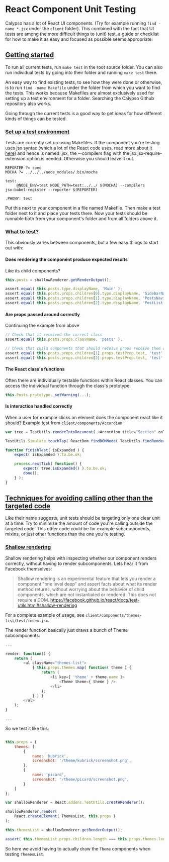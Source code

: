 # React Component Unit Testing

Calypso has a lot of React UI components. (Try for example running `find -name *.jsx` under the `client` folder). This combined with the fact that UI tests are among the more difficult things to (unit) test, a guide or checklist for how to make it as easy and focused as possible seems appropriate.

## [Getting started](#getting-started)

To run all current tests, run `make test` in the root source folder. You can also run individual tests by going into their folder and running `make test` there.

An easy way to find existing tests, to see how they were done or otherwise, is to run `find -name Makefile` under the folder from which you want to find the tests. This works because Makefiles are almost exclusively used for setting up a test environment for a folder. Searching the Calypso Github repository also works.

Going through the current tests is a good way to get ideas for how different kinds of things can be tested.

### [Set up a test environment](#setting-up-environment)
Tests are currently set up using Makefiles. If the component you're testing uses jsx syntax (which a lot of the React code uses, read more about it [here](https://facebook.github.io/react/docs/jsx-in-depth.html)) and hence is named .jsx, the --compilers flag with the jsx:jsx-require-extension option is needed. Otherwise you should leave it out.
```
REPORTER ?= spec
MOCHA ?= ../../../node_modules/.bin/mocha

test:
     @NODE_ENV=test NODE_PATH=test:../../ $(MOCHA) --compilers jsx:babel-register --reporter $(REPORTER)

.PHONY: test
```


Put this next to your component in a file named Makefile. Then make a test folder next to it and place your tests there. Now your tests should be runnable both from your component's folder and from all folders above it.


### [What to test?](#what-to-test)

This obviously varies between components, but a few easy things to start out with:
#### Does rendering the component produce expected results
Like its child components?

```javascript
this.posts = shallowRenderer.getRenderOutput();

assert.equal( this.posts.type.displayName, 'Main' );
assert.equal( this.posts.props.children[0].type.displayName, 'SidebarNavigation' );
assert.equal( this.posts.props.children[1].type.displayName, 'PostsNavigation' );
assert.equal( this.posts.props.children[2].type.displayName, 'PostList' );
```

#### Are props passed around correctly
Continuing the example from above

```javascript
// Check that it received the correct class
assert.equal( this.posts.props.className, 'posts' );

// Check that child components that should receive props receive them correctly
assert.equal( this.posts.props.children[1].props.testProp.test, 'test' );
assert.equal( this.posts.props.children[2].props.testProp.test, 'test' );
```

#### The React class's functions
Often there are individually testable functions within React classes. You can access the individual function through the class's prototype.

```javascript
this.Posts.prototype._setWarning(...);
```

#### Is interaction handled correctly
When a user for example clicks an element does the component react like it should?
Example test from `client/components/Accordion`

```javascript
var tree = TestUtils.renderIntoDocument( <Accordion title="Section" onToggle={ finishTest }>Content</Accordion> );

TestUtils.Simulate.touchTap( ReactDom.findDOMNode( TestUtils.findRenderedDOMComponentWithClass( tree, 'accordion__toggle' ) ) );

function finishTest( isExpanded ) {
	expect( isExpanded ).to.be.ok;

	process.nextTick( function() {
		expect( tree.isExpanded() ).to.be.ok;
		done();
	} );
}
```

## [Techniques for avoiding calling other than the targeted code](#techniques-for-avoiding-calling-other-code)
Like their name suggests, unit tests should be targeting only one clear unit at a time. Try to minimize the amount of code you're calling outside the targeted code. This other code could be for example subcomponents, mixins, or just other functions than the one you're testing.

### [Shallow rendering](#shallow-rendering)
Shallow rendering helps with inspecting whether our component renders correctly, without having to render subcomponents. Lets hear it from Facebook themselves:

>Shallow rendering is an experimental feature that lets you render a component "one level deep" and assert facts about what its render method returns, without worrying about the behavior of child components, which are not instantiated or rendered. This does not require a DOM.
https://facebook.github.io/react/docs/test-utils.html#shallow-rendering

For a complete example of usage, see `client/components/themes-list/test/index.jsx`.

The render function basically just draws a bunch of Theme subcomponents:
```javascript
...

render: function() {
	return (
		<ul className="themes-list">
			{ this.props.themes.map( function( theme ) {
				return (
					<li key={ 'theme' + theme.name }>
						<Theme theme={ theme } />
					</li>
				);
			} ) }
		</ul>
	);
}

...

```

So we test it like this:

```javascript

this.props = {
    themes: [
        {
            name: 'kubrick',
            screenshot: '/theme/kubrick/screenshot.png',
        },
        {
            name: 'picard',
            screenshot: '/theme/picard/screenshot.png',
        }
    ]
};

var shallowRenderer = React.addons.TestUtils.createRenderer();

shallowRenderer.render(
    React.createElement( ThemesList, this.props )
);

this.themesList = shallowRenderer.getRenderOutput();

assert( this.themesList.props.children.length === this.props.themes.length, 'child count is different from themes count' );

```

So here we avoid having to actually draw the `Theme` components when testing `ThemesList`.
